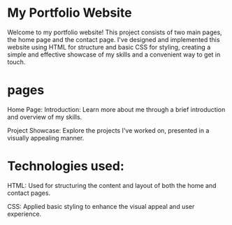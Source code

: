 # My Portfolio Website
Welcome to my portfolio website! This project consists of two main pages, the home page and the contact page. I've designed and implemented this website using HTML for structure and basic CSS for styling, creating a simple and effective showcase of my skills and a convenient way to get in touch.

# pages
Home Page:
Introduction: Learn more about me through a brief introduction and overview of my skills.

Project Showcase: Explore the projects I've worked on, presented in a visually appealing manner.

# Technologies used:
HTML: Used for structuring the content and layout of both the home and contact pages.

CSS: Applied basic styling to enhance the visual appeal and user experience.
